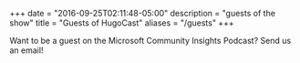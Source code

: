 +++
date = "2016-09-25T02:11:48-05:00"
description = "guests of the show"
title = "Guests of HugoCast"
aliases = "/guests"
+++

Want to be a guest on the Microsoft Community Insights Podcast? Send us an email!
